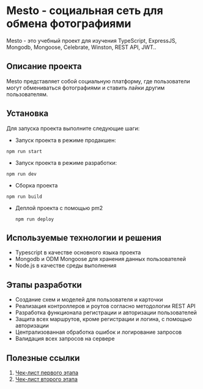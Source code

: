 # Mesto - социальная сеть для обмена фотографиями

Mesto - это учебный проект для изучения TypeScript, ExpressJS, Mongodb, Mongoose, Celebrate, Winston, REST API, JWT..

## Описание проекта

Mesto представляет собой социальную платформу, где пользователи могут обмениваться фотографиями и ставить лайки другим пользователям.

## Установка

Для запуска проекта выполните следующие шаги:

- Запуск проекта в режиме продакшен:

`npm run start`

- Запуск проекта в режиме разработки:

`npm run dev`

- Сборка проекта

`npm run build`

- Деплой проекта с помощью pm2

  `npm run deploy`

## Используемые технологии и решения

- Typescript в качестве основного языка проекта
- Mongodb и ODM Mongoose для хранения данных пользователей
- Node.js в качестве среды выполнения

## Этапы разработки

- Создание схем и моделей для пользователя и карточки
- Реализация контроллеров и роутов согласно методологии REST API
- Разработка функционала регистрации и авторизации пользователей
- Защита всех маршрутов, кроме регистрации и логина, с помощью авторизации
- Централизованная обработка ошибок и логирование запросов
- Валидация всех запросов на сервере

## Полезные ссылки

1. [Чек-лист первого этапа](https://code.s3.yandex.net/web-plus/checklists/checklist_pdf/checklist_20.pdf)
1. [Чек-лист второго этапа](https://code.s3.yandex.net/web-plus/checklists/checklist_pdf/checklist_21.pdf)
